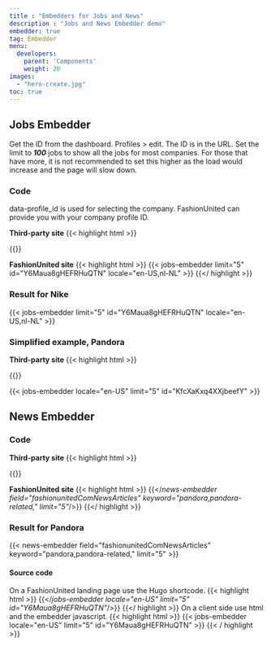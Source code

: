 ```yaml
---
title : "Embedders for Jobs and News"
description : "Jobs and News Embedder demo"
embedder: true
tag: Embedder
menu:
  developers:
    parent: 'Components'
    weight: 20
images:
  - "hero-create.jpg"
toc: true
---
```


## Jobs Embedder

Get the ID from the dashboard. Profiles > edit. The ID is in the URL.
Set the limit to ***100*** jobs to show all the jobs for most companies. For those that have more, it is not recommended to set this higher as the load would increase and the page will slow down.

### Code

data-profile_id is used for selecting the company. FashionUnited can provide you with your company profile ID.

**Third-party site**
{{< highlight html >}}
<div class="fu-embed-jobs" data-component="CompanyJobs" data-locales="en-US,nl-NL" data-limit="5" data-profile_id="Y6Maua8gHEFRHuQTN"></div>
{{</ highlight >}}

**FashionUnited site**
{{< highlight html >}}
{{< jobs-embedder limit="5" id="Y6Maua8gHEFRHuQTN" locale="en-US,nl-NL" >}}
{{</ highlight >}}

### Result for Nike

{{< jobs-embedder limit="5" id="Y6Maua8gHEFRHuQTN" locale="en-US,nl-NL" >}}

### Simplified example, Pandora

**Third-party site**
{{< highlight html >}}
<div class="fu-embed-jobs" data-component="CompanyJobs" data-limit="5" data-profile_id="KfcXaKxq4XXjbeefY"></div>
{{</ highlight >}}

{{< jobs-embedder locale="en-US" limit="5" id="KfcXaKxq4XXjbeefY" >}}

## News Embedder

### Code

**Third-party site**
{{< highlight html >}}
<div class="fu-news-embed" data-field="fashionunitedComNewsArticles" data-keywords="pandora,pandora-related," data-limit="5"></div>
{{</ highlight >}}

**FashionUnited site**
{{< highlight html >}}
{{</*news-embedder field="fashionunitedComNewsArticles" keyword="pandora,pandora-related," limit="5"*/>}}
{{</ highlight >}}

### Result for Pandora

{{< news-embedder field="fashionunitedComNewsArticles" keyword="pandora,pandora-related," limit="5" >}}

#### Source code

On a FashionUnited landing page use the Hugo shortcode.
{{< highlight html >}}
{{</*jobs-embedder locale="en-US" limit="5" id="Y6Maua8gHEFRHuQTN"*/>}}
{{</ highlight >}}
On a client side use html and the embedder javascript.
{{< highlight html >}}
{{< jobs-embedder locale="en-US" limit="5" id="Y6Maua8gHEFRHuQTN" >}}
{{< / highlight >}}
